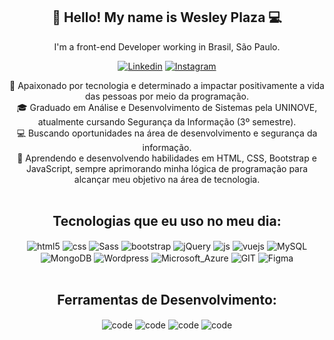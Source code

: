 <div align="center">     
<h2>🚀 Hello! My name is Wesley Plaza 💻   </br></h2>          
  
I'm a front-end Developer working in Brasil, São Paulo.</br> 
  
[![Linkedin](https://img.shields.io/badge/LinkedIn-0077B5?style=for-the-badge&logo=linkedin&logoColor=white)](https://www.linkedin.com/in/wesleyplaza/)
[![Instagram](https://img.shields.io/badge/Instagram-E4405F?style=for-the-badge&logo=instagram&logoColor=white)](https://instagram.com/lelloplaza)

🚀 Apaixonado por tecnologia e determinado a impactar positivamente a vida das pessoas por meio da programação.<br>
🎓 Graduado em Análise e Desenvolvimento de Sistemas pela UNINOVE, atualmente cursando Segurança da Informação (3º semestre).<br>
💻 Buscando oportunidades na área de desenvolvimento e segurança da informação.<br>
🌱 Aprendendo e desenvolvendo habilidades em HTML, CSS, Bootstrap e JavaScript, sempre aprimorando minha lógica de programação para alcançar meu objetivo na área de tecnologia. <br/> <br>

  ## Tecnologias que eu uso no meu dia:  

<div style="display: inline_block">
  <img align="center" alt="html5" src="https://img.shields.io/badge/HTML5-E34F26?style=for-the-badge&logo=html5&logoColor=white" />
  <img align="center" alt="css" src="https://img.shields.io/badge/CSS3-1572B6?style=for-the-badge&logo=css3&logoColor=white" />
  <img align="center" alt="Sass" src="https://img.shields.io/badge/Sass-CC6699?style=for-the-badge&logo=sass&logoColor=white" />
  <img align="center" alt="bootstrap" src="https://img.shields.io/badge/Bootstrap-563D7C?style=for-the-badge&logo=bootstrap&logoColor=white" />
  <img align="center" alt="jQuery" src="https://img.shields.io/badge/jQuery-0769AD?style=for-the-badge&logo=jquery&logoColor=white" />
  <img align="center" alt="js" src="https://img.shields.io/badge/JavaScript-F7DF1E?style=for-the-badge&logo=javascript&logoColor=black" />
  <img align="center" alt="vuejs" src="https://img.shields.io/badge/Vue.js-35495E?style=for-the-badge&logo=vue.js&logoColor=4FC08D" />
  <img align="center" alt="MySQL" src="https://img.shields.io/badge/MySQL-005C84?style=for-the-badge&logo=mysql&logoColor=white" /><br/>
  <img align="center" alt="MongoDB" src="https://img.shields.io/badge/MongoDB-4EA94B?style=for-the-badge&logo=mongodb&logoColor=white" />
  <img align="center" alt="Wordpress" src="https://img.shields.io/badge/Wordpress-21759B?style=for-the-badge&logo=wordpress&logoColor=white" />
  <img align="center" alt="Microsoft_Azure" src="https://img.shields.io/badge/Microsoft_Azure-0089D6?style=for-the-badge&logo=microsoft-azure&logoColor=white" />
  <img align="center" alt="GIT" src="https://img.shields.io/badge/GIT-E44C30?style=for-the-badge&logo=git&logoColor=white" />
  <img align="center" alt="Figma" src="https://img.shields.io/badge/Figma-F24E1E?style=for-the-badge&logo=figma&logoColor=white" />  
</div><br/>
 
## Ferramentas de Desenvolvimento:

<div style="display: inline_block">
  <img align="center" alt="code" src="https://img.shields.io/badge/Visual_Studio-5C2D91?style=for-the-badge&logo=visual%20studio&logoColor=white" />
  <img align="center" alt="code" src="https://img.shields.io/badge/Visual_Studio_Code-0078D4?style=for-the-badge&logo=visual%20studio%20code&logoColor=white" />
  <img align="center" alt="code" src="https://img.shields.io/badge/Codepen-000000?style=for-the-badge&logo=codepen&logoColor=white" />
  <img align="center" alt="code" src="https://img.shields.io/badge/PyCharm-000000.svg?&style=for-the-badge&logo=PyCharm&logoColor=white" />
</div><br/>
</div>
